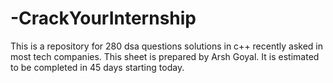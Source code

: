 # -CrackYourInternship
This is a repository for 280 dsa questions solutions in c++ recently asked in most tech companies. This sheet is prepared by Arsh Goyal. It is estimated to be completed in 45 days starting today.

